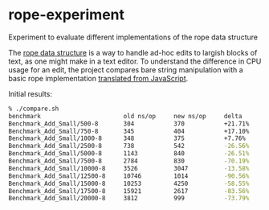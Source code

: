 # rope-experiment

Experiment to evaluate different implementations of the rope data structure

The [rope data structure](https://en.wikipedia.org/wiki/Rope_(data_structure)) is a way to handle ad-hoc edits to largish blocks of text, as one might make in a text editor.  To understand the difference in CPU usage for an edit, the project compares bare string manipulation with a basic rope implementation [translated from JavaScript](https://github.com/component/rope).

Initial results:

``` sh
% ./compare.sh 
benchmark                       old ns/op     new ns/op     delta
Benchmark_Add_Small/500-8       304           370           +21.71%
Benchmark_Add_Small/750-8       345           404           +17.10%
Benchmark_Add_Small/1000-8      348           375           +7.76%
Benchmark_Add_Small/2500-8      738           542           -26.56%
Benchmark_Add_Small/5000-8      1143          840           -26.51%
Benchmark_Add_Small/7500-8      2784          830           -70.19%
Benchmark_Add_Small/10000-8     3526          3047          -13.58%
Benchmark_Add_Small/12500-8     10746         1014          -90.56%
Benchmark_Add_Small/15000-8     10253         4250          -58.55%
Benchmark_Add_Small/17500-8     15921         2617          -83.56%
Benchmark_Add_Small/20000-8     3812          999           -73.79%
```
